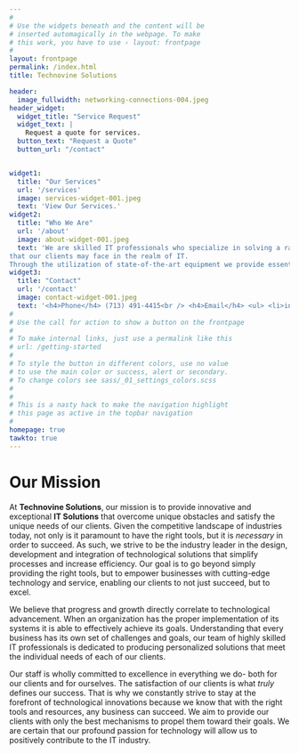 ```yaml
---
#
# Use the widgets beneath and the content will be
# inserted automagically in the webpage. To make
# this work, you have to use › layout: frontpage
#
layout: frontpage
permalink: /index.html
title: Technovine Solutions

header:
  image_fullwidth: networking-connections-004.jpeg
header_widget:
  widget_title: "Service Request"
  widget_text: |
    Request a quote for services.
  button_text: "Request a Quote"
  button_url: "/contact"


widget1:
  title: "Our Services"
  url: '/services'
  image: services-widget-001.jpeg
  text: 'View Our Services.'
widget2:
  title: "Who We Are"
  url: '/about'
  image: about-widget-001.jpeg
  text: 'We are skilled IT professionals who specialize in solving a range of problems 
that our clients may face in the realm of IT.
Through the utilization of state-of-the-art equipment we provide essential hands-on support that allows businesses the ablity to effectively operate and maintain the crucial systems that keep them afloat.'
widget3:
  title: "Contact"
  url: '/contact'
  image: contact-widget-001.jpeg
  text: '<h4>Phone</h4> (713) 491-4415<br /> <h4>Email</h4> <ul> <li>info@technvsolutions.com</li> <li>service@technvsolutions.com</li> <li>repairs@technvsolutions.com</li> </ul>' # takes HTML input
#
# Use the call for action to show a button on the frontpage
#
# To make internal links, just use a permalink like this
# url: /getting-started
#
# To style the button in different colors, use no value
# to use the main color or success, alert or secondary.
# To change colors see sass/_01_settings_colors.scss
#
#
# This is a nasty hack to make the navigation highlight
# this page as active in the topbar navigation
#
homepage: true
tawkto: true
---
```


# Our Mission

At __Technovine Solutions__, our mission is to provide innovative and exceptional __IT Solutions__ that overcome unique obstacles and satisfy the unique needs of our clients. Given the competitive landscape of industries today, not only is it paramount to have the right tools, but it is *necessary* in order to succeed. As such, we strive to be the industry leader in the design, development and integration of technological solutions that simplify processes and increase efficiency. Our goal is to go beyond simply providing the right tools, but to empower businesses with cutting-edge technology and service, enabling our clients to not just succeed, but to excel.

We believe that progress and growth directly correlate to technological advancement. When an organization has the proper implementation of its systems it is able to effectively achieve its goals. Understanding that every business has its own set of challenges and goals, our team of highly skilled IT professionals is dedicated to producing personalized solutions that meet the individual needs of each of our clients. 

Our staff is wholly committed to excellence in everything we do- both for our clients and for ourselves. The satisfaction of our clients is what *truly* defines our success. That is why we constantly strive to stay at the forefront of technological innovations because we know that with the right tools and resources, any business can succeed. We aim to provide our clients with only the best mechanisms to propel them toward their goals. We are certain that our profound passion for technology will allow us to positively contribute to the IT industry.
